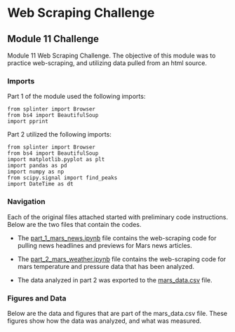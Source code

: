 # Web Scraping Challenge
## Module 11 Challenge

Module 11 Web Scraping Challenge. The objective of this module was to practice web-scraping, and utilizing data pulled from an html source.

### Imports
Part 1 of the module used the following imports:
```
from splinter import Browser
from bs4 import BeautifulSoup
import pprint
```
Part 2 utilized the following imports:
```
from splinter import Browser
from bs4 import BeautifulSoup
import matplotlib.pyplot as plt
import pandas as pd
import numpy as np
from scipy.signal import find_peaks
import DateTime as dt
```

### Navigation
Each of the original files attached started with preliminary code instructions. Below are the two files that contain the codes.
* The [part_1_mars_news.ipynb](part_1_mars_news.ipynb) file contains the web-scraping code for pulling news headlines and previews for Mars news articles.
* The [part_2_mars_weather.ipynb](part_2_mars_weather.ipynb) file contains the web-scraping code for mars temperature and pressure data that has been analyzed.

* The data analyzed in part 2 was exported to the [mars_data.csv](mars_data.csv) file.

### Figures and Data
Below are the data and figures that are part of the mars_data.csv file. These figures show how the data was analyzed, and what was measured.
